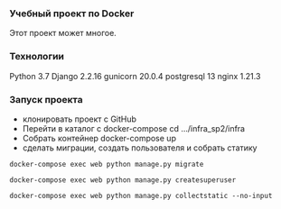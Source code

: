 ### Учебный проект по Docker
Этот проект может многое.
### Технологии
Python 3.7
Django 2.2.16
gunicorn 20.0.4
postgresql 13
nginx 1.21.3
### Запуск проекта
- клонировать проект с GitHub
- Перейти в каталог с docker-compose
cd .../infra_sp2/infra
- Собрать контейнер 
docker-compose up
- сделать миграции, создать пользователя и собрать статику
```
docker-compose exec web python manage.py migrate
```
```
docker-compose exec web python manage.py createsuperuser
```
```
docker-compose exec web python manage.py collectstatic --no-input
```